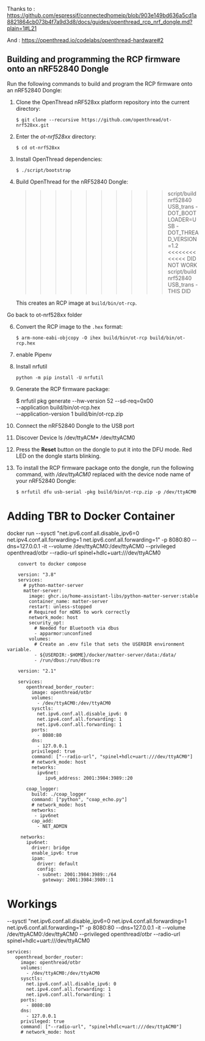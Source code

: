 Thanks to : https://github.com/espressif/connectedhomeip/blob/903e149bd636a5cd1a8821864cb073b4f7a9d3d8/docs/guides/openthread_rcp_nrf_dongle.md?plain=1#L21

And : https://openthread.io/codelabs/openthread-hardware#2

## Building and programming the RCP firmware onto an nRF52840 Dongle

Run the following commands to build and program the RCP firmware onto an
nRF52840 Dongle:

1.  Clone the OpenThread nRF528xx platform repository into the current
    directory:

        $ git clone --recursive https://github.com/openthread/ot-nrf528xx.git

2.  Enter the _ot-nrf528xx_ directory:

        $ cd ot-nrf528xx

3.  Install OpenThread dependencies:

        $ ./script/bootstrap

4.  Build OpenThread for the nRF52840 Dongle:

       >>>>>>>>>> script/build nrf52840 USB_trans -DOT_BOOTLOADER=USB -DOT_THREAD_VERSION=1.2 <<<<<<<<<<<<< DID NOT WORK
       script/build nrf52840 USB_trans - THIS DID

    This creates an RCP image at `build/bin/ot-rcp`.

Go back to ot-nrf528xx folder

6.  Convert the RCP image to the `.hex` format:

        $ arm-none-eabi-objcopy -O ihex build/bin/ot-rcp build/bin/ot-rcp.hex

7.    enable Pipenv

8.  Install nrfutil

        python -m pip install -U nrfutil
    

10.  Generate the RCP firmware package:

        $ nrfutil pkg generate --hw-version 52 --sd-req=0x00 \
            --application build/bin/ot-rcp.hex \
            --application-version 1 build/bin/ot-rcp.zip

11.  Connect the nRF52840 Dongle to the USB port
12.  Discover Device
        ls /dev/ttyACM*
        /dev/ttyACM0

13.  Press the **Reset** button on the dongle to put it into the DFU mode. Red
    LED on the dongle starts blinking.

14. To install the RCP firmware package onto the dongle, run the following
    command, with _/dev/ttyACM0_ replaced with the device node name of your
    nRF52840 Dongle:

        $ nrfutil dfu usb-serial -pkg build/bin/ot-rcp.zip -p /dev/ttyACM0

# Adding TBR to Docker Container

docker run --sysctl "net.ipv6.conf.all.disable_ipv6=0 net.ipv4.conf.all.forwarding=1 net.ipv6.conf.all.forwarding=1" -p 8080:80 --dns=127.0.0.1 -it --volume /dev/ttyACM0:/dev/ttyACM0 --privileged openthread/otbr --radio-url spinel+hdlc+uart:///dev/ttyACM0

        convert to docker compose
        
        version: "3.8"
        services:
          # python-matter-server
          matter-server:
            image: ghcr.io/home-assistant-libs/python-matter-server:stable
            container_name: matter-server
            restart: unless-stopped
            # Required for mDNS to work correctly
            network_mode: host
            security_opt:
              # Needed for Bluetooth via dbus
              - apparmor:unconfined
            volumes:
              # Create an .env file that sets the USERDIR environment variable.
              - ${USERDIR:-$HOME}/docker/matter-server/data:/data/
              - /run/dbus:/run/dbus:ro
        
        version: "2.1"
        
        services:
           openthread_border_router:
             image: openthread/otbr
             volumes:
               - /dev/ttyACM0:/dev/ttyACM0
             sysctls:
               net.ipv6.conf.all.disable_ipv6: 0
               net.ipv4.conf.all.forwarding: 1
               net.ipv6.conf.all.forwarding: 1
             ports:
               - 8080:80
             dns:
               - 127.0.0.1
             privileged: true
             command: ["--radio-url", "spinel+hdlc+uart:///dev/ttyACM0"]
             # network_mode: host
             networks:
               ipv6net:
                  ipv6_address: 2001:3984:3989::20
        
           coap_logger:
             build: ./coap_logger
             command: ["python", "coap_echo.py"]
             # network_mode: host
             networks:
              - ipv6net
             cap_add:
               - NET_ADMIN
        
         networks:
           ipv6net:
             driver: bridge
             enable_ipv6: true
             ipam:
               driver: default
               config:
               - subnet: 2001:3984:3989::/64
                 gateway: 2001:3984:3989::1


# Workings

--sysctl "net.ipv6.conf.all.disable_ipv6=0 net.ipv4.conf.all.forwarding=1 net.ipv6.conf.all.forwarding=1" -p 8080:80 --dns=127.0.0.1 -it --volume /dev/ttyACM0:/dev/ttyACM0 --privileged openthread/otbr --radio-url spinel+hdlc+uart:///dev/ttyACM0

    services:
       openthread_border_router:
         image: openthread/otbr
         volumes:
           - /dev/ttyACM0:/dev/ttyACM0
         sysctls:
           net.ipv6.conf.all.disable_ipv6: 0
           net.ipv4.conf.all.forwarding: 1
           net.ipv6.conf.all.forwarding: 1
         ports:
           - 8080:80
         dns:
           - 127.0.0.1
         privileged: true
         command: ["--radio-url", "spinel+hdlc+uart:///dev/ttyACM0"]
         # network_mode: host
